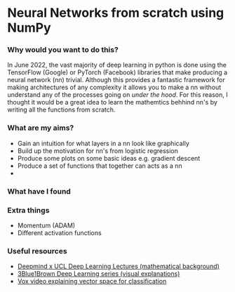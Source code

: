# Neural Networks from scratch using NumPy

### Why would you want to do this? 
In June 2022, the vast majority of deep learning in python is done using the TensorFlow (Google) or PyTorch (Facebook) libraries that make producing a neural network (nn) trivial. Although this provides a fantastic framework for making architectures of any complexity it allows you to make a nn without understand any of the processes going on *under the hood*. For this reason, I thought it would be a great idea to learn the mathemtics behhind nn's by writing all the functions from scratch.  

### What are my aims?
- Gain an intuition for what layers in a nn look like graphically
- Build up the motivation for nn's from logistic regression
- Produce some plots on some basic ideas e.g. gradient descent 
- Produce a set of functions that together can acts as a nn
-  

### What have I found

### Extra things 
- Momentum (ADAM)
- Different activation functions

### Useful resources 
- [Deepmind x UCL Deep Learning Lectures (mathematical background)](https://www.youtube.com/watch?v=FBggC-XVF4M&ab_channel=DeepMind)
- [3Blue1Brown Deep Learning series (visual explanations)](https://www.youtube.com/watch?v=aircAruvnKk&list=PLZHQObOWTQDNU6R1_67000Dx_ZCJB-3pi&ab_channel=3Blue1Brown)
- [Vox video explaining vector space for classification](#)
